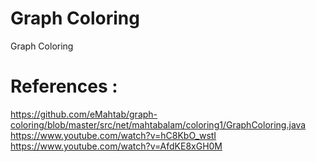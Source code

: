 # Graph Coloring
Graph Coloring


# References :
https://github.com/eMahtab/graph-coloring/blob/master/src/net/mahtabalam/coloring1/GraphColoring.java
https://www.youtube.com/watch?v=hC8KbO_wstI
https://www.youtube.com/watch?v=AfdKE8xGH0M
